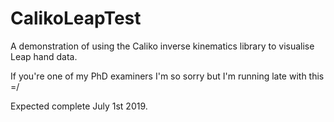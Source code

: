 # CalikoLeapTest
A demonstration of using the Caliko inverse kinematics library to visualise Leap hand data.

If you're one of my PhD examiners I'm so sorry but I'm running late with this =/

Expected complete July 1st 2019.
